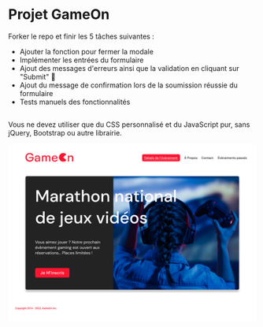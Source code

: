 # Projet GameOn
Forker le repo et finir les 5 tâches suivantes : 

* Ajouter la fonction pour fermer la modale
* Implémenter les entrées du formulaire
* Ajout des messages d'erreurs ainsi que la validation en cliquant sur "Submit" :incoming_envelope:
* Ajout du message de confirmation lors de la soumission réussie du formulaire
* Tests manuels des fonctionnalités

## ##

Vous ne devez utiliser que du CSS personnalisé et du JavaScript pur, sans jQuery, Bootstrap ou autre librairie.


![alt text](https://github.com/Odul68/GameOn-website-FR/blob/master/16395717662959_HomePage.png)
